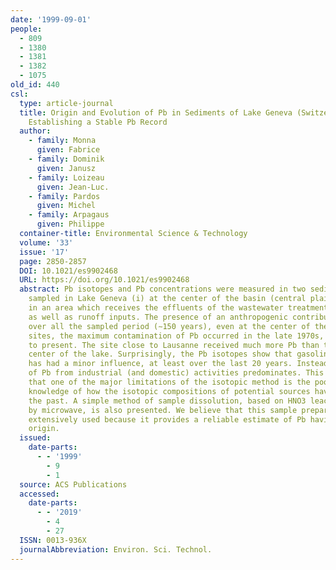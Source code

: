 ```yaml
---
date: '1999-09-01'
people:
  - 809
  - 1380
  - 1381
  - 1382
  - 1075
old_id: 440
csl:
  type: article-journal
  title: Origin and Evolution of Pb in Sediments of Lake Geneva (Switzerland−France).
    Establishing a Stable Pb Record
  author:
    - family: Monna
      given: Fabrice
    - family: Dominik
      given: Janusz
    - family: Loizeau
      given: Jean-Luc.
    - family: Pardos
      given: Michel
    - family: Arpagaus
      given: Philippe
  container-title: Environmental Science & Technology
  volume: '33'
  issue: '17'
  page: 2850-2857
  DOI: 10.1021/es9902468
  URL: https://doi.org/10.1021/es9902468
  abstract: Pb isotopes and Pb concentrations were measured in two sediment cores
    sampled in Lake Geneva (i) at the center of the basin (central plain) and (ii)
    in an area which receives the effluents of the wastewater treatment plant of Lausanne
    as well as runoff inputs. The presence of an anthropogenic contribution is observed
    over all the sampled period (∼150 years), even at the center of the lake. At both
    sites, the maximum contamination of Pb occurred in the late 1970s, and has declined
    to present. The site close to Lausanne received much more Pb than the one at the
    center of the lake. Surprisingly, the Pb isotopes show that gasoline-derived Pb
    has had a minor influence, at least over the last 20 years. Instead, deposition
    of Pb from industrial (and domestic) activities predominates. This study demonstrates
    that one of the major limitations of the isotopic method is the poor (or partial)
    knowledge of how the isotopic compositions of potential sources have evolved through
    the past. A simple method of sample dissolution, based on HNO3 leaching assisted
    by microwave, is also presented. We believe that this sample preparation can be
    extensively used because it provides a reliable estimate of Pb having an anthropogenic
    origin.
  issued:
    date-parts:
      - - '1999'
        - 9
        - 1
  source: ACS Publications
  accessed:
    date-parts:
      - - '2019'
        - 4
        - 27
  ISSN: 0013-936X
  journalAbbreviation: Environ. Sci. Technol.
---
```

